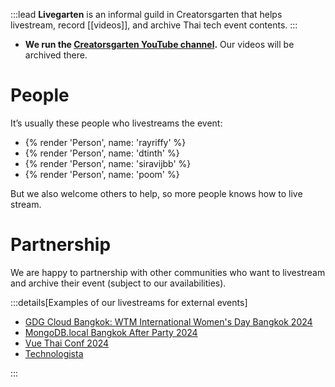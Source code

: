 :::lead
**Livegarten** is an informal guild in Creatorsgarten that helps livestream, record [[videos]], and archive Thai tech event contents.
:::

- **We run the [Creatorsgarten YouTube channel](https://www.youtube.com/@creatorsgarten).** Our videos will be archived there.

# People

It’s usually these people who livestreams the event:

- {% render 'Person', name: 'rayriffy' %}
- {% render 'Person', name: 'dtinth' %}
- {% render 'Person', name: 'siravijbb' %}
- {% render 'Person', name: 'poom' %}

But we also welcome others to help, so more people knows how to live stream.

# Partnership

We are happy to partnership with other communities who want to livestream and archive their event (subject to our availabilities).

:::details[Examples of our livestreams for external events]

- [GDG Cloud Bangkok: WTM International Women's Day Bangkok 2024](https://www.facebook.com/creatorsgarten/videos/741510044778454/)
- [MongoDB.local Bangkok After Party 2024](https://www.facebook.com/creatorsgarten/videos/1220811312401620/)
- [Vue Thai Conf 2024](https://www.facebook.com/creatorsgarten/videos/834082632045173/)
- [Technologista](https://www.facebook.com/creatorsgarten/videos/569058498930101/)

:::